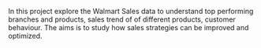 In this project explore the Walmart Sales data to understand top performing branches and products, sales trend of of different products, customer behaviour. The aims is to study how sales strategies can be improved and optimized.
